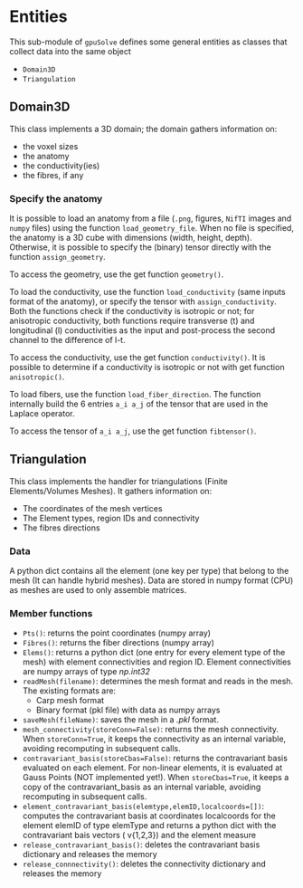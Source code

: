 # Entities

This sub-module of `gpuSolve` defines some general entities as classes that collect data into the same object

* `Domain3D`
* `Triangulation`

## Domain3D

This class implements a 3D domain; the domain gathers information on:

*  the voxel sizes
*  the anatomy
*  the conductivity(ies)
*  the fibres, if any

### Specify the anatomy

It is possible to load an anatomy from a file (`.png`, figures, `NifTI` images and `numpy` files) using the function `load_geometry_file`. When no file is specified, the anatomy is a 3D cube with dimensions (width, height, depth).
Otherwise, it is possible to specify the (binary) tensor directly with the function `assign_geometry`. 

To access the geometry, use the get function `geometry()`.


To load the conductivity, use the function `load_conductivity` (same inputs format of the anatomy), or specify the tensor with `assign_conductivity`. Both the functions check if the conductivity is isotropic or not; for anisotropic conductivity, both functions require transverse (t) and longitudinal (l) conductivities as the input and post-process the second channel to the difference of l-t.

To access the conductivity, use the get function `conductivity()`.
It is possible to determine if a conductivity is isotropic or not with get function `anisotropic()`.


To load fibers, use the function `load_fiber_direction`. The function internally build the 6 entries `a_i a_j` of the tensor that are used in the Laplace operator.

To access the tensor of `a_i a_j`, use the get function `fibtensor()`.

## Triangulation
This class implements the handler for triangulations (Finite Elements/Volumes Meshes). It gathers information on:

* The coordinates of the mesh vertices
* The Element types, region IDs and connectivity
* The fibres directions

### Data
A python dict contains all the element (one key per type) that belong to the mesh 
(It can handle hybrid meshes). Data are stored in numpy format (CPU) as meshes are used 
to only assemble matrices.


### Member functions
* `Pts()`: returns the point coordinates (numpy array)
* `Fibres()`: returns the fiber directions (numpy array)
* `Elems()`: returns a python dict (one entry for every element type of the mesh) with element connectivities and region ID. Element connectivities are numpy arrays of type *np.int32*
* `readMesh(filename)`: determines the mesh format and reads in the mesh.
The existing formats are:
  * Carp mesh format
  * Binary format (pkl file) with data as numpy arrays
* `saveMesh(fileName)`: saves the mesh in a *.pkl* format.
* `mesh_connectivity(storeConn=False)`: returns the mesh connectivity. When `storeConn=True`, it keeps the connectivity as an internal variable, avoiding recomputing in subsequent calls.
* `contravariant_basis(storeCbas=False)`: returns the contravariant basis evaluated on each element. For non-linear elements, it is evaluated at Gauss Points (NOT implemented yet!). When `storeCbas=True`, it keeps a copy of the contravariant_basis as an internal variable, avoiding recomputing in subsequent calls.
* `element_contravariant_basis(elemtype,elemID,localcoords=[])`: computes the contravariant basis at coordinates localcoords for the element elemID of type elemType and returns a python dict with the contravariant bais vectors ( v{1,2,3}) and the element measure
* `release_contravariant_basis()`: deletes the contravariant basis dictionary and releases the memory 
* `release_connnectivity()`: deletes the connectivity dictionary and releases the memory


